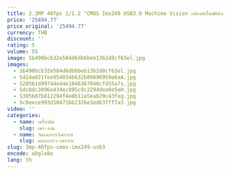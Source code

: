 ```yaml
---
title: 2.3MP 40fps 1/1.2 "CMOS Imx249 USB3.0 Machine Vision กล้องอัตโนมัติสําหรับการตรวจจับขอบ
price: '25494.77'
price_original: '25494.77'
currency: THB
discount: ''
rating: 5
volume: 55
image: Sb490bcb32e584d6db6beb13b2d8cf63el.jpg
images:
  - Sb490bcb32e584d6db6beb13b2d8cf63el.jpg
  - S424a021fee954034b632b89896959e6aA.jpg
  - S20561d99744e44e1846367040cfd55a7s.jpg
  - Sdc8dc3896e434ec895c9c2294dea0e5eH.jpg
  - S305b07b812294f4e8b11a5eab29c43feg.jpg
  - Sc8eece993d10471bb2326e3ed637ff7a3.jpg
video: ''
categories:
  - name: เครื่องมือ
    slug: เคร-องม
  - name: วัดและการวิเคราะห์
    slug: ดและการว-เคราะห
slug: 3mp-40fps-cmos-imx249-usb3
encode: oDgle8o
lang: th
---
```

  
